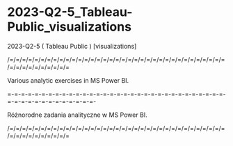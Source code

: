 # 2023-Q2-5_Tableau-Public_visualizations
2023-Q2-5 ( Tableau Public ) [visualizations]

/=/=/=/=/=/=/=/=/=/=/=/=/=/=/=/=/=/=/=/=/=/=/=/=/=/=/=/=/=/=/=/=/=/=/=/=/=/=/=/=/=/=/=/=/=

Various analytic exercises in MS Power BI.

=-=-=-=-=-=-=-=-=-=-=-=-=-=-=-=-=-=-=-=-=-=-=-=-=-=-=-=-=-=-=-=-=-=-=-=-=-=-=-=-=-=-=-=-=-

Różnorodne zadania analityczne w MS Power BI.

/=/=/=/=/=/=/=/=/=/=/=/=/=/=/=/=/=/=/=/=/=/=/=/=/=/=/=/=/=/=/=/=/=/=/=/=/=/=/=/=/=/=/=/=/=
